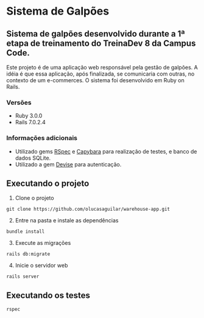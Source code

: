 # Sistema de Galpões
## Sistema de galpões desenvolvido durante a 1ª etapa de treinamento do TreinaDev 8 da Campus Code.

Este projeto é de uma aplicação web responsável pela gestão de galpões. A idéia é que essa aplicação, após finalizada, se comunicaria com outras, no contexto de um e-commerces. O sistema foi desenvolvido em Ruby on Rails.

### Versões
- Ruby 3.0.0
- Rails 7.0.2.4

### Informações adicionais
- Utilizado gems [RSpec](https://github.com/rspec/rspec-rails) e [Capybara](https://github.com/teamcapybara/capybara) para realização de testes, e banco de dados SQLite.
- Utilizado a gem [Devise](https://github.com/heartcombo/devise) para autenticação.

## Executando o projeto
1. Clone o projeto
  ```
  git clone https://github.com/olucasaguilar/warehouse-app.git
  ```
2. Entre na pasta e instale as dependências
  ```
  bundle install
  ```
3. Execute as migrações
  ```
  rails db:migrate
  ```
4. Inicie o servidor web
  ```
  rails server
  ```

## Executando os testes
  ```
  rspec
  ```
